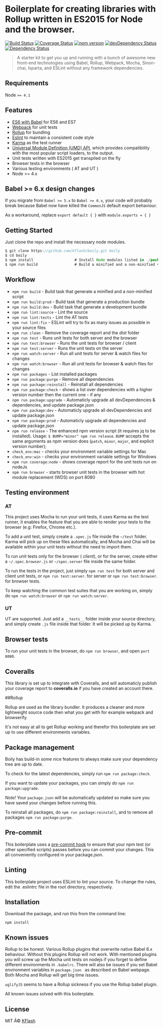 # Boilerplate for creating libraries with Rollup written in ES2015 for Node and the browser.

[![Build Status](https://travis-ci.org/Kflash/boily.svg?branch=master)](https://travis-ci.org/Kflash/boily)
[![Coverage Status](https://coveralls.io/repos/Kflash/boily/badge.svg?branch=master&service=github)](https://coveralls.io/github/Kflash/boily?branch=master)
[![npm version](https://badge.fury.io/js/boily.svg)](https://badge.fury.io/js/boily)
[![devDependency Status](https://david-dm.org/kflash/boily/dev-status.svg)](https://david-dm.org/kflash/boily#info=devDependencies)
[![Dependency Status](https://david-dm.org/kflash/boily.svg)](https://david-dm.org/kflash/boily)

> A starter kit to get you up and running with a bunch of awesome new front-end technologies using Babel, Rollup, Webpack, Mocha, Sinon-chai, Isparta, and ESLint without any framework dependencies.

## Requirements

Node `>= 4.1`

## Features

* [ES6 with Babel](http://babeljs.io/) for ES6 and ES7
* [Webpack](https://webpack.github.io/) for unit tests
* [Rollup](http://rollupjs.org/) for bundling
* [Eslint](http://eslint.org/) to maintain a consistent code style
* [Karma](http://karma-runner.github.io/0.13/index.html) as the test runner
* [Universal Module Definition (UMD) API](https://github.com/umdjs/umd), which provides compatibility with the most popular script loaders, to the output.
* Unit tests written with ES2015 get transpiled on the fly
* Browser tests in the browser
* Various testing environments ( AT and UT )
* Node >= 4.x

## Babel >= 6.x design changes

If you migrate from `Babel >= 5.x` to `Babel >= 6.x`, your code will probably break because 
Babel now have killed the `CommonJS` default export behaviour. 

As a workaround, replace `export default { }` with  `module.exports = { }`

## Getting Started

Just clone the repo and install the necessary node modules.

```js
$ git clone https://github.com/kflash/boily.git boily
$ cd boily
$ npm install                   # Install Node modules listed in ./package.json
$ npm run build                 # Build a minified and a non-minified version of the library
```
## Workflow

* `npm run build` - Build task that generate a minified and a non-minified script
* `npm run build:prod` - Build task that generate a production bundle
* `npm run build:dev` - Build task that generate a development bundle
* `npm run lint:source` - Lint the source
* `npm run lint:tests` - Lint the AT tests
* `npm run lint:fix` - ESLint will try to fix as many issues as possible in your source files
* `npm run clean` - Remove the coverage report and the *dist* folder
* `npm run test` - Runs unit tests for both server and the browser
* `npm run test:browser` - Runs the unit tests for browser / client
* `npm run test:server` - Runs the unit tests on the server
* `npm run watch:server` - Run all unit tests for server & watch files for changes
* `npm run watch:browser` - Run all unit tests for browser & watch files for changes
* `npm run packages` - List installed packages
* `npm run package:purge` - Remove all dependencies
* `npm run package:reinstall` - Reinstall all dependencies
* `npm run package:check` - shows a list over dependencies with a higher version number then the current one - if any 
* `npm run package:upgrade` - Automaticly upgrade all devDependencies & dependencies, and update package.json
* `npm run package:dev` - Automaticly upgrade all devDependencies and update package.json
* `npm run package:prod` - Automaticly upgrade all dependencies and update package.json
* `npm run release` - The enhanced npm version script (it requires jq to be installed). Usage: `$ BUMP="minor" npm run release`. 
                      `BUMP` accepts the same arguments as npm version does (`patch`, `minor`, `major`, and explicit version number);
* `check_env:mac` - checks your environment variable settings for Mac
* `check_env:win` - checks your environment variable settings for Windows
* `npm run coverage:node` - shows coverage report for the unit tests run on nodeJs
* `npm run browser` - starts browser unit tests in the browser with hot module replacement (WDS) on port 8080

## Testing environment

### AT

This project uses Mocha to run your unit tests, it uses Karma as the test runner, it enables the feature that you are able to render your tests to the browser (e.g: Firefox, Chrome etc.).

To add a unit test, simply create a `.spec.js` file inside the `~/test` folder. Karma will pick up on these files automatically, and Mocha and Chai will be available within your unit tests without the need to import them.

To run unit tests only for the browser ( *client*), or for the server, create either a `~/.spec.browser.js` or `~/spec.server` file inside the same folder.

To run the tests in the project, just simply `npm run test` for both server and client unit tests, or `npm run test:server`. for server or `npm run test:browser`. for browser tests.

To keep watching the common test suites that you are working on, simply do `npm run watch:browser` or `npm run watch:server`.

### UT

UT are supported. Just add a `__tests__` folder inside your source directory, and simply create `.js` file inside that folder. It will be picked up by Karma.

## Browser tests

To run your unit tests in the browser, do `npm run browser`, and open `port 8080`.

## Coveralls

This library is set up to integrate with Coveralls, and will automaticly publish your coverage report to **coveralls.io** if you have created an account there.

##Rollup 

Rollup are used as the library bundler. It produces a cleaner and more lightweight source code then what you get with for example webpack and browserify.

It's not easy at all to get Rollup working and therefor this boilerplate are set up to use different environments variables.

## Package management

Boily has build-in some nice features to always make sure your dependency tree are up to date. 

To check for the latest dependencies, simply run `npm run package:check`. 

If you want to update your packages, you can simply do `npm run package:upgrade`.

*Note!* Your `package.json` will be automatically updated so make sure you have saved your changes before running this.

To reinstall all packages, do `npm run package:reinstall`, and to remove all packages  `npm run package:purge`.

## Pre-commit

This boilerplate uses a [pre-commit hook](https://www.npmjs.com/package/pre-commit) to ensure that your npm test (or other specified scripts) passes before you can commit your changes. This all conveniently configured in your package.json.

## Linting

This boilerplate project uses ESLint to lint your source. To change the rules, edit the .eslintrc file in the root directory, respectively.

## Installation

Download the package, and run this from the command line:

```
npm install 
```


## Known issues

Rollup to be honest. Various Rollup plugins that overwrite native Babel 6.x behaviour. Without this plugins Rollup will not work. 
With mentioned plugins you will screw up the Mocha unit tests on nodejs if you forget to define different environments in `.babelrc`. 
There will also be issues if you set Babel environment variables in `package.json ` as described on Babel webpage. Both Mocha and Rollup will get big time issues.

`uglifyJS` seems to have a Rollup sickness if you use the Rollup babel plugin.

All known issues solved with this boilerplate.

## License
MIT Â© [KFlash](https://github.com/kflash)
